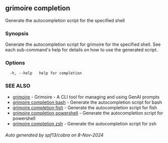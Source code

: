 ## grimoire completion

Generate the autocompletion script for the specified shell

### Synopsis

Generate the autocompletion script for grimoire for the specified shell.
See each sub-command's help for details on how to use the generated script.


### Options

```
  -h, --help   help for completion
```

### SEE ALSO

* [grimoire](grimoire.md)	 - Grimoire - A CLI tool for managing and using GenAI prompts
* [grimoire completion bash](grimoire_completion_bash.md)	 - Generate the autocompletion script for bash
* [grimoire completion fish](grimoire_completion_fish.md)	 - Generate the autocompletion script for fish
* [grimoire completion powershell](grimoire_completion_powershell.md)	 - Generate the autocompletion script for powershell
* [grimoire completion zsh](grimoire_completion_zsh.md)	 - Generate the autocompletion script for zsh

###### Auto generated by spf13/cobra on 8-Nov-2024
